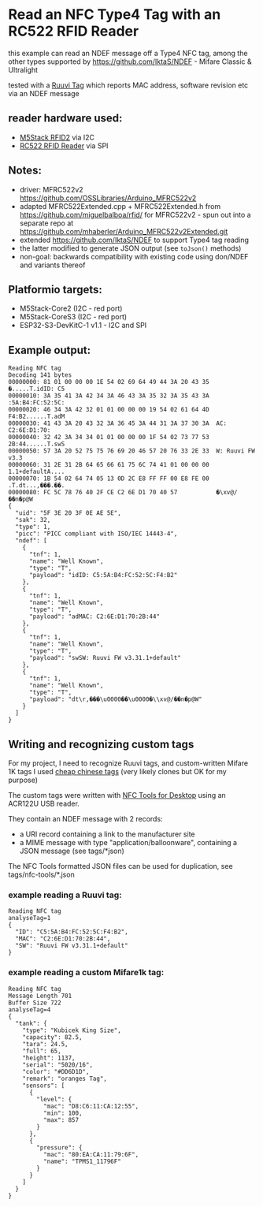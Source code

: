 # Read an NFC Type4 Tag with an RC522 RFID Reader

this example can read an NDEF message off a Type4 NFC tag, among the other types supported by https://github.com/IktaS/NDEF - Mifare Classic & Ultralight

tested with a [Ruuvi Tag](https://ruuvi.com/ruuvitag/) which reports MAC address, software revision etc via an NDEF message

## reader hardware used:
- [M5Stack RFID2](https://docs.m5stack.com/en/unit/rfid2) via I2C
- [RC522 RFID Reader](https://www.ebay.at/itm/302933878447) via SPI

## Notes:
- driver: MFRC522v2 https://github.com/OSSLibraries/Arduino_MFRC522v2
- adapted MFRC522Extended.cpp + MFRC522Extended.h from https://github.com/miguelbalboa/rfid/ for MFRC522v2 - spun out into a separate repo at https://github.com/mhaberler/Arduino_MFRC522v2Extended.git
- extended https://github.com/IktaS/NDEF to support Type4 tag reading
- the latter modified to generate JSON output (see `toJson()` methods)
- non-goal: backwards compatibility with existing code using don/NDEF and variants thereof


## Platformio targets:
- M5Stack-Core2 (I2C - red port)
- M5Stack-CoreS3 (I2C - red port)
- ESP32-S3-DevKitC-1 v1.1 - I2C and SPI

## Example output:

`````
Reading NFC tag
Decoding 141 bytes
00000000: 81 01 00 00 00 1E 54 02 69 64 49 44 3A 20 43 35  �.....T.idID: C5
00000010: 3A 35 41 3A 42 34 3A 46 43 3A 35 32 3A 35 43 3A  :5A:B4:FC:52:5C:
00000020: 46 34 3A 42 32 01 01 00 00 00 19 54 02 61 64 4D  F4:B2......T.adM
00000030: 41 43 3A 20 43 32 3A 36 45 3A 44 31 3A 37 30 3A  AC: C2:6E:D1:70:
00000040: 32 42 3A 34 34 01 01 00 00 00 1F 54 02 73 77 53  2B:44......T.swS
00000050: 57 3A 20 52 75 75 76 69 20 46 57 20 76 33 2E 33  W: Ruuvi FW v3.3
00000060: 31 2E 31 2B 64 65 66 61 75 6C 74 41 01 00 00 00  1.1+defaultA....
00000070: 1B 54 02 64 74 05 13 0D 2C E8 FF FF 00 E8 FE 00  .T.dt...,���.��.
00000080: FC 5C 78 76 40 2F CE C2 6E D1 70 40 57           �\xv@/��n�p@W
{
  "uid": "5F 3E 20 3F 0E AE 5E",
  "sak": 32,
  "type": 1,
  "picc": "PICC compliant with ISO/IEC 14443-4",
  "ndef": [
    {
      "tnf": 1,
      "name": "Well Known",
      "type": "T",
      "payload": "idID: C5:5A:B4:FC:52:5C:F4:B2"
    },
    {
      "tnf": 1,
      "name": "Well Known",
      "type": "T",
      "payload": "adMAC: C2:6E:D1:70:2B:44"
    },
    {
      "tnf": 1,
      "name": "Well Known",
      "type": "T",
      "payload": "swSW: Ruuvi FW v3.31.1+default"
    },
    {
      "tnf": 1,
      "name": "Well Known",
      "type": "T",
      "payload": "dt\r,���\u0000��\u0000�\\xv@/��n�p@W"
    }
  ]
}

`````


## Writing and recognizing custom tags 

For my project, I need to recognize Ruuvi tags, and custom-written Mifare 1K tags
I used [cheap chinese tags](https://www.amazon.de/gp/product/B01DAAO1KG) (very likely clones but OK for my purpose)

The custom tags were written with [NFC Tools for Desktop](https://www.wakdev.com/en/apps/nfc-tools-pc-mac.html) using an ACR122U USB reader.

They contain an NDEF message with 2 records:
- a URI record containing a link to the manufacturer site
- a MIME message with type "application/balloonware", containing a JSON message (see tags/*json)

The NFC Tools formatted JSON files can be used for duplication, see tags/nfc-tools/*.json

### example reading a Ruuvi tag:

`````
Reading NFC tag
analyseTag=1
{
  "ID": "C5:5A:B4:FC:52:5C:F4:B2",
  "MAC": "C2:6E:D1:70:2B:44",
  "SW": "Ruuvi FW v3.31.1+default"
}
`````

### example reading a custom Mifare1k tag:

`````
Reading NFC tag
Message Length 701
Buffer Size 722
analyseTag=4
{
  "tank": {
    "type": "Kubicek King Size",
    "capacity": 82.5,
    "tara": 24.5,
    "full": 65,
    "height": 1137,
    "serial": "5020/16",
    "color": "#DD6D1D",
    "remark": "oranges Tag",
    "sensors": [
      {
        "level": {
          "mac": "D8:C6:11:CA:12:55",
          "min": 100,
          "max": 857
        }
      },
      {
        "pressure": {
          "mac": "80:EA:CA:11:79:6F",
          "name": "TPMS1_11796F"
        }
      }
    ]
  }
}
`````